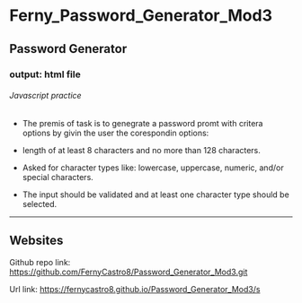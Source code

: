 # Ferny_Password_Generator_Mod3

## Password Generator

### output: html file


###### Javascript practice



- The premis of task is to genegrate a password promt with critera options by givin the user the corespondin options:

- length of at least 8 characters and no more than 128 characters.

- Asked for character types like: lowercase, uppercase, numeric, and/or special characters.

- The input should be validated and at least one character type should be selected.

---------------------------------------------------------------------------------------------------------------------------------------

## Websites

Github repo link:
https://github.com/FernyCastro8/Password_Generator_Mod3.git


Url link:
https://fernycastro8.github.io/Password_Generator_Mod3/s






